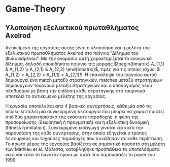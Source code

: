 # Game-Theory
## Υλοποίηση εξελικτικού πρωταθλήματος Axelrod
Αντικείμενο της εργασίας αυτής είναι η υλοποίηση και η μελέτη του εξελικτικού πρωταθλήματος Axelrod στο παίγνιο "Δίλημμα του Φυλακισμένου". Με την ονομασία αυτή χαρακτηρίζεται το κοινωνικό δίλημμα, δηλαδή οποιοδήποτε παίγνιο της μορφής $\begin{bmatrix} A_{1,1} & A_{1,2} \\ A_{2,1} & A_{2,2} \end{bmatrix}$, τιμές για τις οποίες ισχύει $ A_{1,2} < A_{2,2} < A_{1,1} < A_{2,1}$. Η επανάληψη του παιγνίου αυτού δημιουργεί ένα match μεταξύ στρατηγικών, matches μεταξύ στρατηγικών δημιουργούν τουρνουά μεταξύ στρατηγικών και ο υπολογισμός νέου πληθυσμού με βάση την επίδοση κάθε στρατηγικής στο τουρνουά αποτελεί το αντικείμενο μελέτης της εργασίας. 

Η εργασία αποτελείται από 4 βασικές συναρτήσεις, κάθε μία από τις οποίες επιτελεί μία συγκεκριμένη λειτουργία που μπορεί να χαρακτηριστεί από δύο χαρακτηριστικά της εκάστοτε παραδοχής: η φύση της προσομοίωσης (θεωρητική ή πραγματική) και η εξελικτική δυναμική (fitness ή imitation). Συγκεκριμένη εισαγωγή γίνεται και κατά την παρουσίαση της κάθε συνάρτησης, στην οποία εξηγείται ο τρόπος λειτουργίας και τυχούσες παραδοχές που συνέβησαν σε κάθε περίπτωση. Το πρώτο μέρος της εργασίας βασίζεται σε σημαντικό ποσοστό στη μελέτη των Mathieu et al. Μάλιστα, καταβλήθηκε προσπάθεια τα αποτελέσματα να είναι κατά το δυνατόν όμοια με αυτά που παρουσιάζει το paper του 1999.
